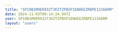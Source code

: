 ```yaml
---
title: "SP10B1M9ER932T3KZTZPBSP1ENHEEZRBPE12166RM"
date: 2024-11-03T08:14:24.947Z
user: SP10B1M9ER932T3KZTZPBSP1ENHEEZRBPE12166RM
layout: "users"
---
```

    